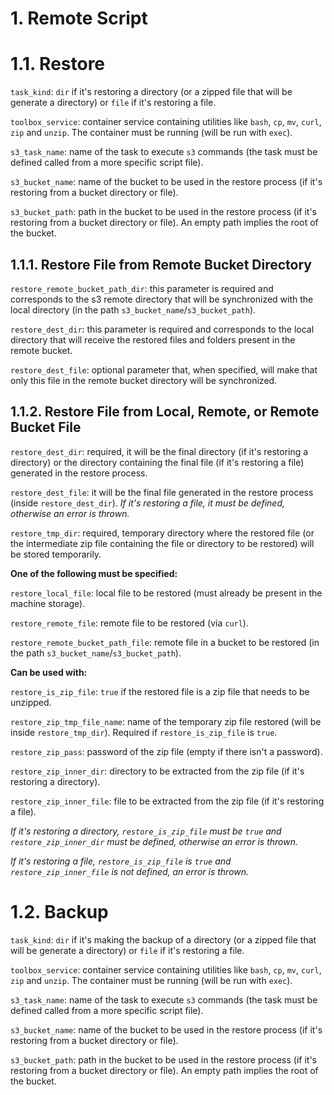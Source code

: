 # 1. Remote Script

# 1.1. Restore

`task_kind`: `dir` if it's restoring a directory (or a zipped file that will be generate a directory) or `file` if it's restoring a file.

`toolbox_service`: container service containing utilities like `bash`, `cp`, `mv`, `curl`, `zip` and `unzip`. The container must be running (will be run with `exec`).

`s3_task_name`: name of the task to execute `s3` commands (the task must be defined called from a more specific script file).

`s3_bucket_name`: name of the bucket to be used in the restore process (if it's restoring from a bucket directory or file).

`s3_bucket_path`: path in the bucket to be used in the restore process (if it's restoring from a bucket directory or file). An empty path implies the root of the bucket.

## 1.1.1. Restore File from Remote Bucket Directory

`restore_remote_bucket_path_dir`: this parameter is required and corresponds to the s3 remote directory that will be synchronized with the local directory (in the path `s3_bucket_name`/`s3_bucket_path`).

`restore_dest_dir`: this parameter is required and corresponds to the local directory that will receive the restored files and folders present in the remote bucket.

`restore_dest_file`: optional parameter that, when specified, will make that only this file in the remote bucket directory will be synchronized.

## 1.1.2. Restore File from Local, Remote, or Remote Bucket File

`restore_dest_dir`: required, it will be the final directory (if it's restoring a directory) or the directory containing the final file (if it's restoring a file) generated in the restore process.

`restore_dest_file`: it will be the final file generated in the restore process (inside `restore_dest_dir`). _If it's restoring a file, it must be defined, otherwise an error is thrown._

`restore_tmp_dir`: required, temporary directory where the restored file (or the intermediate zip file containing the file or directory to be restored) will be stored temporarily.

**One of the following must be specified:**

`restore_local_file`: local file to be restored (must already be present in the machine storage).

`restore_remote_file`: remote file to be restored (via `curl`).

`restore_remote_bucket_path_file`: remote file in a bucket to be restored (in the path `s3_bucket_name`/`s3_bucket_path`).

**Can be used with:**

`restore_is_zip_file`: `true` if the restored file is a zip file that needs to be unzipped.

`restore_zip_tmp_file_name`: name of the temporary zip file restored (will be inside `restore_tmp_dir`). Required if `restore_is_zip_file` is `true`.

`restore_zip_pass`: password of the zip file (empty if there isn't a password).

`restore_zip_inner_dir`: directory to be extracted from the zip file (if it's restoring a directory).

`restore_zip_inner_file`: file to be extracted from the zip file (if it's restoring a file).

_If it's restoring a directory, `restore_is_zip_file` must be `true` and `restore_zip_inner_dir` must be defined, otherwise an error is thrown._

_If it's restoring a file, `restore_is_zip_file` is `true` and `restore_zip_inner_file` is not defined, an error is thrown._

# 1.2. Backup

`task_kind`: `dir` if it's making the backup of a directory (or a zipped file that will be generate a directory) or `file` if it's restoring a file.

`toolbox_service`: container service containing utilities like `bash`, `cp`, `mv`, `curl`, `zip` and `unzip`. The container must be running (will be run with `exec`).

`s3_task_name`: name of the task to execute `s3` commands (the task must be defined called from a more specific script file).

`s3_bucket_name`: name of the bucket to be used in the restore process (if it's restoring from a bucket directory or file).

`s3_bucket_path`: path in the bucket to be used in the restore process (if it's restoring from a bucket directory or file). An empty path implies the root of the bucket.

